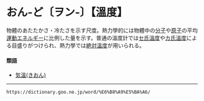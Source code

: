 # おん‐ど〔ヲン‐〕【溫度】

物體のあたたかさ・冷たさを示す尺度。熱力學的には物體中の[分子](https://dictionary.goo.ne.jp/word/%E5%88%86%E5%AD%90/#jn-197411)や[原子](https://dictionary.goo.ne.jp/word/%E5%8E%9F%E5%AD%90/#jn-69762)の平均[運動エネルギー](https://dictionary.goo.ne.jp/word/%E9%81%8B%E5%8B%95%E3%82%A8%E3%83%8D%E3%83%AB%E3%82%AE%E3%83%BC/#jn-21616)に比例した量を示す。普通の溫度計では[セ氏溫度](https://dictionary.goo.ne.jp/word/%E3%82%BB%E6%B0%8F%E6%B8%A9%E5%BA%A6/#jn-124013)や[カ氏溫度](https://dictionary.goo.ne.jp/word/%E3%82%AB%E6%B0%8F%E6%B8%A9%E5%BA%A6/#jn-40413)による目盛りがつけられ、熱力學では[絶対溫度](https://dictionary.goo.ne.jp/word/%E7%B5%B6%E5%AF%BE%E6%B8%A9%E5%BA%A6/#jn-124620)が用いられる。

#### 類語

-   [気溫(きおん)](https://dictionary.goo.ne.jp/word/%E6%B0%97%E6%B8%A9/#jn-50545)

---
`https://dictionary.goo.ne.jp/word/%E6%B8%A9%E5%BA%A6/`